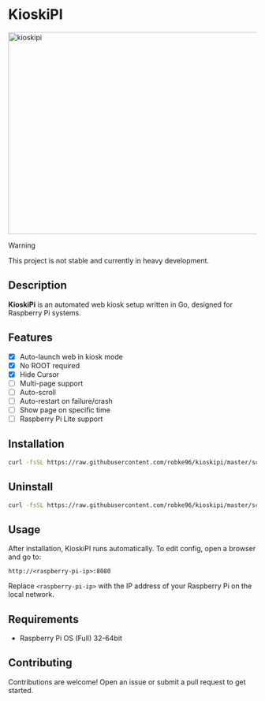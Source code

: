 # KioskiPI
<img width="642" height="410" alt="kioskipi" src="https://github.com/user-attachments/assets/0fbdf6fa-212f-4004-8bd4-c82a319efb0d" />

> [!WARNING]
> This project is not stable and currently in heavy development.

## Description
**KioskiPi** is an automated web kiosk setup written in Go, designed for Raspberry Pi systems. 


## Features
- [x] Auto-launch web in kiosk mode
- [x] No ROOT required
- [x] Hide Cursor
- [ ] Multi-page support
- [ ] Auto-scroll
- [ ] Auto-restart on failure/crash
- [ ] Show page on specific time
- [ ] Raspberry Pi Lite support

## Installation
```bash
curl -fsSL https://raw.githubusercontent.com/robke96/kioskipi/master/scripts/install.sh | bash
```
## Uninstall
```bash
curl -fsSL https://raw.githubusercontent.com/robke96/kioskipi/master/scripts/uninstall.sh | bash
```

## Usage
After installation, KioskiPI runs automatically.
To edit config, open a browser and go to:
```
http://<raspberry-pi-ip>:8080
```
Replace ``<raspberry-pi-ip>`` with the IP address of your Raspberry Pi on the local network.

## Requirements
- Raspberry Pi OS (Full) 32-64bit

## Contributing
Contributions are welcome!
Open an issue or submit a pull request to get started.
